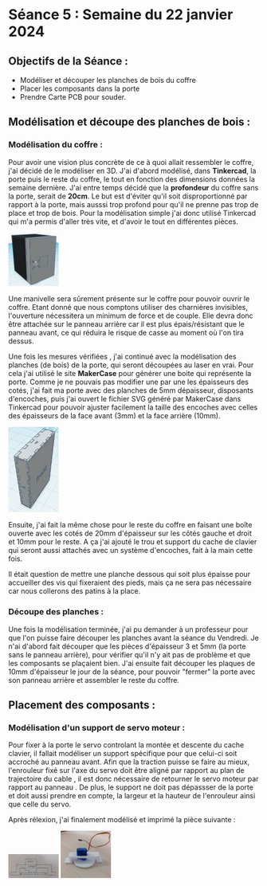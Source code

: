 # Séance 5 : Semaine du 22 janvier 2024

## Objectifs de la Séance :
- Modéliser et découper les planches de bois du coffre
- Placer les composants dans la porte
- Prendre Carte PCB pour souder.

## Modélisation et découpe des planches de bois  :
### Modélisation du coffre :
Pour avoir une vision plus concrète de ce à quoi allait ressembler le coffre, j'ai décidé de le modéliser en 3D. J'ai d'abord modélisé, dans **Tinkercad**, la porte puis le reste du coffre, le tout en fonction des dimensions données la semaine dernière. J'ai entre temps décidé que la **profondeur** du coffre sans la porte, serait de **20cm**. Le but est d'éviter qu'il soit disproportionné par rapport à la porte, mais ausssi trop profond pour qu'il ne prenne pas trop de place et trop de bois. Pour la modélisation simple j'ai donc utilisé Tinkercad qui m'a permis d'aller très vite, et d'avoir le tout en différentes pièces.
 
 <img src="../../Images/coffre_tinkercad.jpg" alt="coffre Tinkercad" width=20% />

Une manivelle sera sûrement présente sur le coffre pour pouvoir ouvrir le coffre. Etant donné que nous comptons utiliser des charnières invisibles, l'ouverture nécessitera un minimum de force et de couple. Elle devra donc être attachée sur le panneau arrière car il est plus épais/résistant que le panneau avant, ce qui réduira le risque de casse au moment où l'on tira dessus.

Une fois les mesures vérifiées , j'ai continué avec la modélisation des planches (de bois) de la porte, qui seront découpées au laser en vrai. Pour cela j'ai utilisé le site **MakerCase** pour générer une boite qui représente la porte. Comme je ne pouvais pas modifier une par une les épaisseurs des cotés, j'ai fait ma porte avec des planches de 5mm dépaisseur, disposants d'encoches, puis j'ai ouvert le fichier SVG généré par MakerCase dans Tinkercad pour pouvoir ajuster facilement la taille des encoches avec celles des épaisseurs de la face avant (3mm) et la face arrière (10mm).

<img src="../../Images/porte_encoches.jpg" alt="porte avec encochesTinkercad" width=20% />

Ensuite, j'ai fait la même chose pour le reste du coffre en faisant une boîte ouverte avec les cotés de 20mm d'épaisseur sur les côtés gauche et droit et 10mm pour le reste. 
A ça j'ai ajouté le trou et support du cache de clavier qui seront aussi attachés avec un système d'encoches, fait à la main cette fois.

Il était question de mettre une planche dessous qui soit plus épaisse pour accueiller des vis qui fixeraient des pieds, mais ça ne sera pas nécessaire car nous collerons des patins à la place.

### Découpe des planches :
Une fois la modélisation terminée, j'ai pu demander à un professeur pour que l'on puisse faire découper les planches avant la séance du Vendredi. Je n'ai d'abord fait découper que les pièces d'épaisseur 3 et 5mm (la porte sans le panneau arrière), pour vérifier qu'il n'y ait pas de problème et que les composants se plaçaient bien. J'ai ensuite fait découper les plaques de 10mm d'épaisseur le jour de la séance, pour pouvoir "fermer" la porte avec son panneau arrière et assembler le reste du coffre.  

## Placement des composants :
### Modélisation d'un support de servo moteur :
Pour fixer à la porte le servo controlant la montée et descente du cache clavier, il fallait modéliser un support spécifique pour que celui-ci soit accroché au panneau avant. Afin que la traction puisse se faire au mieux, l'enrouleur fixé sur l'axe du servo doit être aligné par rapport au plan de trajectoire du cable , il est donc nécessaire de retourner le servo moteur par rapport au panneau . De plus, le support ne doit pas dépassser de la porte et doit aussi prendre en compte, la largeur et la hauteur de l'enrouleur ainsi que celle du servo. 

Après rélexion, j'ai finalement modélisé et imprimé la pièce suivante :  

<img src="../../Images/dessin_sup_servo.jpg" alt="dessin support servo retourné" width=20% /> <img src="../../Images/support_servo_rev.jpg" alt="support servo retourné" width=20% />


